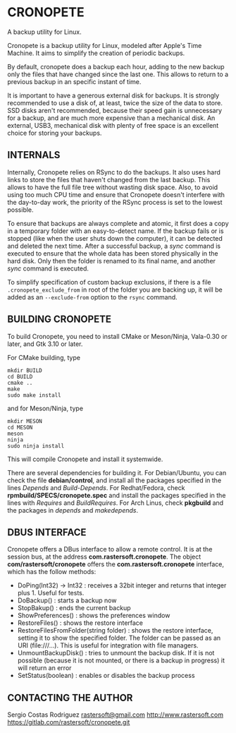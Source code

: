 # CRONOPETE

A backup utility for Linux.

Cronopete is a backup utility for Linux, modeled after Apple's Time Machine. It aims to simplify the creation of periodic backups.

By default, cronopete does a backup each hour, adding to the new backup only the files that have changed since the last one. This allows to return to a previous backup in an specific instant of time.

It is important to have a generous external disk for backups. It is strongly recommended to use a disk of, at least, twice the size of the data to store. SSD disks aren't recommended, because their speed gain is unnecessary for a backup, and are much more expensive than a mechanical disk. An external, USB3, mechanical disk with plenty of free space is an excellent choice for storing your backups.

## INTERNALS

Internally, Cronopete relies on RSync to do the backups. It also uses hard links to store the files that haven't changed from the last backup. This allows to have the full file tree without wasting disk space. Also, to avoid using too much CPU time and ensure that Cronopete doesn't interfere with the day-to-day work, the priority of the RSync process is set to the lowest possible.

To ensure that backups are always complete and atomic, it first does a copy in a temporary folder with an easy-to-detect name. If the backup fails or is stopped (like when the user shuts down the computer), it can be detected and deleted the next time. After a successful backup, a *sync* command is executed to ensure that the whole data has been stored physically in the hard disk. Only then the folder is renamed to its final name, and another *sync* command is executed.

To simplify specification of custom backup exclusions, if there is a file `.cronopete_exclude_from` in root of the folder you are backing up, it will be added as an `--exclude-from` option to the `rsync` command.

## BUILDING CRONOPETE

To build Cronopete, you need to install CMake or Meson/Ninja, Vala-0.30 or later, and Gtk 3.10 or later.

For CMake building, type

    mkdir BUILD
    cd BUILD
    cmake ..
    make
    sudo make install

and for Meson/Ninja, type

    mkdir MESON
    cd MESON
    meson
    ninja
    sudo ninja install

This will compile Cronopete and install it systemwide.

There are several dependencies for building it. For Debian/Ubuntu, you can check the file **debian/control**, and install all the packages specified in the lines *Depends* and *Build-Depends*. For Redhat/Fedora, check **rpmbuild/SPECS/cronopete.spec** and install the packages specified in the lines with *Requires* and *BuildRequires*. For Arch Linus, check **pkgbuild** and the packages in *depends* and *makedepends*.

## DBUS INTERFACE

Cronopete offers a DBus interface to allow a remote control. It is at the session bus, at the address **com.rastersoft.cronopete**. The object **com/rastersoft/cronopete** offers the **com.rastersoft.cronopete** interface, which has the follow methods:

* DoPing(Int32) -> Int32 : receives a 32bit integer and returns that integer plus 1. Useful for tests.
* DoBackup() : starts a backup now
* StopBakup() : ends the current backup
* ShowPreferences() : shows the preferences window
* RestoreFiles() : shows the restore interface
* RestoreFilesFromFolder(string folder) : shows the restore interface, setting it to show the specified folder. The folder can be passed as an URI (file:///...). This is useful for integration with file managers.
* UnmountBackupDisk() : tries to unmount the backup disk. If it is not possible (because it is not mounted, or there is a backup in progress) it will return an error
* SetStatus(boolean) : enables or disables the backup process

## CONTACTING THE AUTHOR

Sergio Costas Rodriguez
rastersoft@gmail.com
http://www.rastersoft.com
https://gitlab.com/rastersoft/cronopete.git
